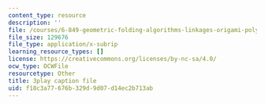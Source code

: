 ```yaml
---
content_type: resource
description: ''
file: /courses/6-849-geometric-folding-algorithms-linkages-origami-polyhedra-fall-2012/f18c3a77676b329d9d07d14ec2b713ab_dLjCy6RmBN4.srt
file_size: 129676
file_type: application/x-subrip
learning_resource_types: []
license: https://creativecommons.org/licenses/by-nc-sa/4.0/
ocw_type: OCWFile
resourcetype: Other
title: 3play caption file
uid: f18c3a77-676b-329d-9d07-d14ec2b713ab
---
```

